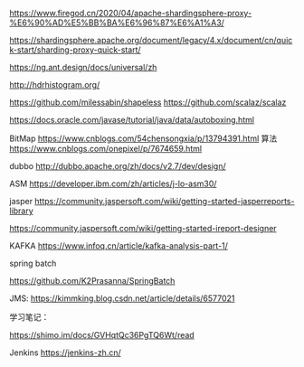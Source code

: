 https://www.firegod.cn/2020/04/apache-shardingsphere-proxy-%E6%90%AD%E5%BB%BA%E6%96%87%E6%A1%A3/

https://shardingsphere.apache.org/document/legacy/4.x/document/cn/quick-start/sharding-proxy-quick-start/


https://ng.ant.design/docs/universal/zh

http://hdrhistogram.org/

https://github.com/milessabin/shapeless
https://github.com/scalaz/scalaz

https://docs.oracle.com/javase/tutorial/java/data/autoboxing.html

BitMap
https://www.cnblogs.com/54chensongxia/p/13794391.html
算法
https://www.cnblogs.com/onepixel/p/7674659.html



dubbo
http://dubbo.apache.org/zh/docs/v2.7/dev/design/


ASM
https://developer.ibm.com/zh/articles/j-lo-asm30/

jasper
https://community.jaspersoft.com/wiki/getting-started-jasperreports-library

https://community.jaspersoft.com/wiki/getting-started-ireport-designer

KAFKA
https://www.infoq.cn/article/kafka-analysis-part-1/

spring batch

https://github.com/K2Prasanna/SpringBatch

JMS:
https://kimmking.blog.csdn.net/article/details/6577021

学习笔记：

https://shimo.im/docs/GVHqtQc36PgTQ6Wt/read


Jenkins
https://jenkins-zh.cn/
